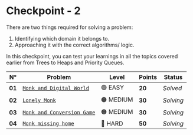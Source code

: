 # Checkpoint - 2

There are two things required for solving a problem:

1. Identifying which domain it belongs to.
2. Approaching it with the correct algorithms/ logic.

In this checkpoint, you can test your learnings in all the topics covered earlier from Trees to Heaps and Priority Queues.

| N°     | Problem                                                            | Level     | Points | Status    |
| ------ | ------------------------------------------------------------------ | --------- | ------ | --------- |
| **01** | [`Monk and Digital World`](./Monk-and-Digital-World/README.md)     | 🟢 EASY   | **20** | _Solved_  |
| **02** | [`Lonely Monk`](./Lonely-Monk/README.md)                           | 🟠 MEDIUM | **30** | _Solving_ |
| **03** | [`Monk and Conversion Game`](./Monk-and-Conversion-Game/README.md) | 🟠 MEDIUM | **30** | _Solving_ |
| **04** | [`Monk missing home`](./Monk-missing-home/README.md)               | 🔴 HARD   | **50** | _Solving_ |
